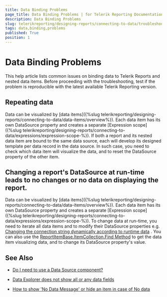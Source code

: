 ```yaml
---
title: Data Binding Problems
page_title: Data Binding Problems | for Telerik Reporting Documentation
description: Data Binding Problems
slug: telerikreporting/designing-reports/connecting-to-data/troubleshooting/data-binding-problems
tags: data,binding,problems
published: True
position: 1
---
```


# Data Binding Problems



This help article lists common issues on binding data to Telerik Reports and nested data items.         Before proceeding with the troubleshooting, test if the problem is reproducible with the latest         available Telerik Reporting version.       

## Repeating data

Data can be visualized by [data items]({%slug telerikreporting/designing-reports/connecting-to-data/data-items/overview%}).           Each data item has its own DataSource property and creates a separate [Expression scope]({%slug telerikreporting/designing-reports/connecting-to-data/expressions/expression-scope-%}).           If both a report and its nested data item are bound to the same data source,           each will develop its designed template per data record in the data source.           In such case, you need to check which data item will visualize the data, and to reset the DataSource property of the other item.         

## Changing a report's DataSource at run-time leads to no changes or no data on displaying the report.

Data can be visualized by [data items]({%slug telerikreporting/designing-reports/connecting-to-data/data-items/overview%}).           Each data item has its own DataSource property and creates a separate [Expression scope]({%slug telerikreporting/designing-reports/connecting-to-data/expressions/expression-scope-%}).           To change data at run-time, you need to iterate all data items and to modify their DataSource properties e.g.  [Changing the connection string dynamically according to runtime data](http://www.telerik.com/support/kb/reporting/details/changing-the-connection-string-dynamically-according-to-runtime-data) .           You can also use the  [ReportItemBase.ItemCollection.Find Method](http://docs.telerik.com/reporting/overload-telerik-reporting-reportitembase-itemcollection-find)  to get the data item visualizing data, and to change its DataSource property's value.         

## See Also


 * [Do I need to use a Data Source component?](http://www.telerik.com/support/kb/reporting/details/do-i-need-to-use-a-data-source-component)

 * [Data Explorer does not show all or any data fields](http://www.telerik.com/support/kb/reporting/details/data-explorer-does-not-show-all-or-any-data-fields)

 * [How to show 'No Data Message' or hide an item in case of No data](http://www.telerik.com/support/kb/reporting/details/how-to-show-no-data-message-or-hide-an-item-in-case-of-no-data)

